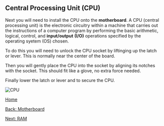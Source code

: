 ## Central Processing Unit (CPU)

Next you will need to install the CPU onto the **motherboard**. A CPU (central processing unit) is the electronic circuitry within a machine that carries out the instructions of a computer program by performing the basic arithmetic, logical, control, and 
**input/output** **(I/O)** operations specified by the operating syetem (OS) chosen.

To do this you will need to unlock the CPU socket by liftinging up the latch or lever. This is normally near the center of the board.

Then you will gently place the CPU into the socket by aligning its notches with the socket. This should fit like a glove, no extra force needed.

Finally lower the latch or lever and to secure the CPU.

![CPU](https://images.anandtech.com/doci/6985/DT_Haswell_i7_FB_678x452.jpg)

[Home](README.md)

[Back: Motherboard](Motherboard.md)

[Next: RAM](RAM.md)

